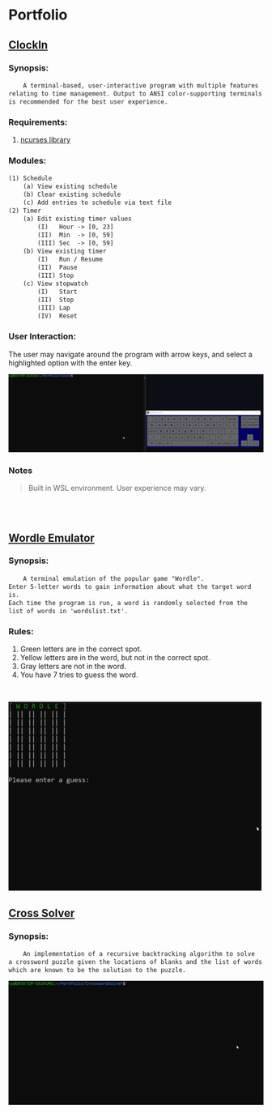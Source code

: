 # Portfolio

## <b><u>ClockIn</u></b>

### Synopsis:
        A terminal-based, user-interactive program with multiple features
    relating to time management. Output to ANSI color-supporting terminals
    is recommended for the best user experience.

### Requirements:
1. [ncurses library](https://www.cyberciti.biz/faq/linux-install-ncurses-library-headers-on-debian-ubuntu-centos-fedora/)

### Modules:
    (1) Schedule
        (a) View existing schedule
        (b) Clear existing schedule
        (c) Add entries to schedule via text file
    (2) Timer
        (a) Edit existing timer values
            (I)   Hour -> [0, 23]
            (II)  Min  -> [0, 59]
            (III) Sec  -> [0, 59]
        (b) View existing timer
            (I)   Run / Resume
            (II)  Pause
            (III) Stop
        (c) View stopwatch
            (I)   Start
            (II)  Stop
            (III) Lap
            (IV)  Reset

### User Interaction:
The user may navigate around the program with arrow keys, and select a highlighted
option with the enter key.


<img width="700" src="Gifs/Code_pLiM5PhQQs.gif"></img>

### Notes
> Built in WSL environment. User experience may vary.  

<br>
<br>

## <b><u>Wordle Emulator</u></b>

### Synopsis:
        A terminal emulation of the popular game "Wordle".
    Enter 5-letter words to gain information about what the target word is.
    Each time the program is run, a word is randomly selected from the
    list of words in 'wordslist.txt'.

### Rules:
1. Green letters are in the correct spot.
2. Yellow letters are in the word, but not in the correct spot.
3. Gray letters are not in the word.
4. You have 7 tries to guess the word.

<br>

<img width="500" src="Gifs/ubuntu_csh3DIDc7A.gif"></img>

## <b><u>Cross Solver</u></b>

### Synopsis:
        An implementation of a recursive backtracking algorithm to solve
    a crossword puzzle given the locations of blanks and the list of words
    which are known to be the solution to the puzzle.

<img width="600" src="Gifs/ubuntu_z5Jv9cvSKo.gif"></img>
